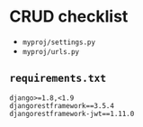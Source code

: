 # CRUD checklist
* `myproj/settings.py`
* `myproj/urls.py`



## `requirements.txt`
```
django>=1.8,<1.9
djangorestframework==3.5.4
djangorestframework-jwt==1.11.0
```